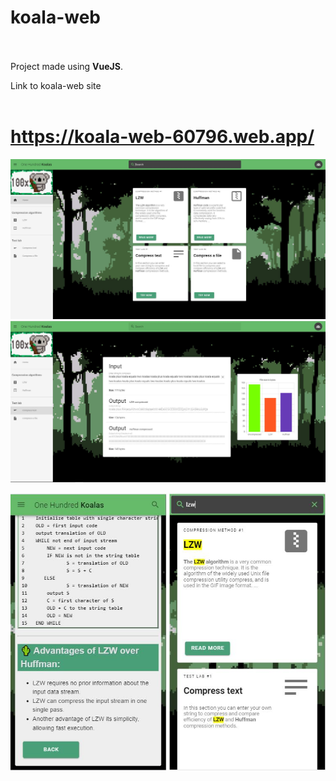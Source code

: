# koala-web <br> <br>

Project made using **VueJS**. <br>

Link to koala-web site <br> <br>

# https://koala-web-60796.web.app/

![alt text](https://raw.githubusercontent.com/MadKirbyLV/koala-web/master/koala-screenshot.JPG)
![alt text](https://raw.githubusercontent.com/MadKirbyLV/koala-web/master/koala-screenshot-2.JPG)
<p float="left">
  <img src="https://raw.githubusercontent.com/MadKirbyLV/koala-web/master/koala-screenshot-mobile-2.JPG" width="250">
  <img src="https://raw.githubusercontent.com/MadKirbyLV/koala-web/master/koala-screenshot-mobile.JPG" width="250">
</p>
